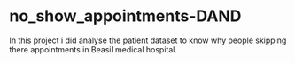# no_show_appointments-DAND

 In this project i did analyse the patient dataset to know why people skipping there appointments in Beasil medical hospital.
